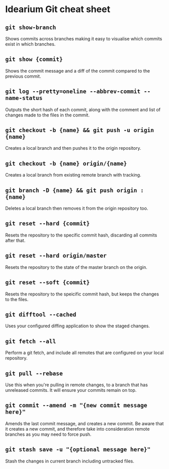 # Idearium Git cheat sheet

## `git show-branch`

Shows commits across branches making it easy to visualise which commits exist in which branches.

## `git show {commit}`

Shows the commit message and a diff of the commit compared to the previous commit.

## `git log --pretty=oneline --abbrev-commit --name-status`

Outputs the short hash of each commit, along with the comment and list of changes made to the files in the commit.

## `git checkout -b {name} && git push -u origin {name}`

Creates a local branch and then pushes it to the origin repository.

## `git checkout -b {name} origin/{name}`

Creates a local branch from existing remote branch with tracking.

## `git branch -D {name} && git push origin :{name}`

Deletes a local branch then removes it from the origin repository too.

## `git reset --hard {commit}`

Resets the repository to the specific commit hash, discarding all commits after that.

## `git reset --hard origin/master`

Resets the repository to the state of the master branch on the origin.

## `git reset --soft {commit}`

Resets the repository to the speicific commit hash, but keeps the changes to the files.

## `git difftool --cached`

Uses your configured diffing application to show the staged changes.

## `git fetch --all`

Perform a git fetch, and include all remotes that are configured on your local repository.

## `git pull --rebase`

Use this when you're pulling in remote changes, to a branch that has unreleased commits. It will ensure your commits remain on top.

## `git commit --amend -m "{new commit message here}"`

Amends the last commit message, and creates a new commit. Be aware that it creates a new commit, and therefore take into consideration remote branches as you may need to force push.

## `git stash save -u "{optional message here}"`

Stash the changes in current branch including untracked files.
